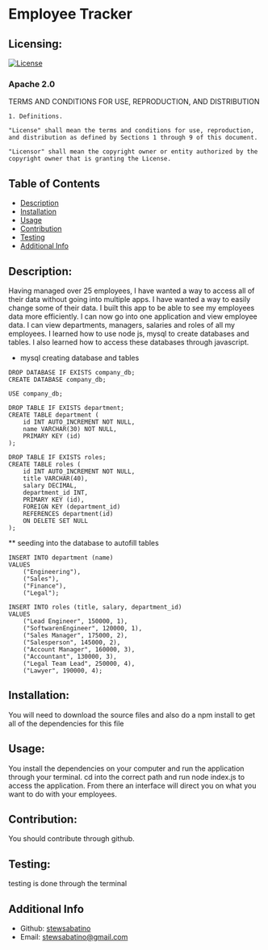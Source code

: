 # Employee Tracker

## Licensing:
[![License](https://img.shields.io/badge/License-Apache%202.0-blue.svg)](https://opensource.org/licenses/Apache-2.0)<br>
<h3>Apache 2.0</h3>
TERMS AND CONDITIONS FOR USE, REPRODUCTION, AND DISTRIBUTION

    1. Definitions.
    
    "License" shall mean the terms and conditions for use, reproduction, and distribution as defined by Sections 1 through 9 of this document.
    
    "Licensor" shall mean the copyright owner or entity authorized by the copyright owner that is granting the License.


## Table of Contents
- [Description](#description)
- [Installation](#installation)
- [Usage](#usage)
- [Contribution](#contribution)
- [Testing](#testing)
- [Additional Info](#additional-info)

## Description:
Having managed over 25 employees, I have wanted a way to access all of their data without going into multiple apps. I have wanted a way to easily change some of their data.
I built this app to be able to see my employees data more efficiently.
I can now go into one application and view employee data. I can view departments, managers, salaries and roles of all my employees. 
I learned how to use node js, mysql to create databases and tables. I also learned how to access these databases through javascript.

* mysql creating database and tables
```
DROP DATABASE IF EXISTS company_db;
CREATE DATABASE company_db;

USE company_db;

DROP TABLE IF EXISTS department;
CREATE TABLE department (
    id INT AUTO_INCREMENT NOT NULL,
    name VARCHAR(30) NOT NULL,
    PRIMARY KEY (id)
);

DROP TABLE IF EXISTS roles;
CREATE TABLE roles (
    id INT AUTO_INCREMENT NOT NULL,
    title VARCHAR(40),
    salary DECIMAL,
    department_id INT, 
    PRIMARY KEY (id),
    FOREIGN KEY (department_id)
    REFERENCES department(id)
    ON DELETE SET NULL
);
```

** seeding into the database to autofill tables
```
INSERT INTO department (name)
VALUES
    ("Engineering"),
    ("Sales"),
    ("Finance"),
    ("Legal");

INSERT INTO roles (title, salary, department_id)
VALUES
    ("Lead Engineer", 150000, 1),
    ("SoftwarenEngineer", 120000, 1),
    ("Sales Manager", 175000, 2),
    ("Salesperson", 145000, 2),
    ("Account Manager", 160000, 3),
    ("Accountant", 130000, 3),
    ("Legal Team Lead", 250000, 4),
    ("Lawyer", 190000, 4);
```


## Installation:
You will need to download the source files and also do a npm install to get all of the dependencies for this file

## Usage:
You install the dependencies on your computer and run the application through your terminal. cd into the correct path and run node index.js to access the application. From there an interface will direct you on what you want to do with your employees. 

## Contribution:
You should contribute through github.

## Testing:
testing is done through the terminal

## Additional Info
- Github: [stewsabatino](https://github.com/stewsabatino)
- Email: stewsabatino@gmail.com

